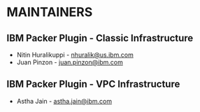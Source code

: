 # MAINTAINERS
## IBM Packer Plugin - Classic Infrastructure
* Nitin Huralikuppi - nhuralik@us.ibm.com
* Juan Pinzon - juan.pinzon@ibm.com

## IBM Packer Plugin - VPC Infrastructure
* Astha Jain - astha.jain@ibm.com
